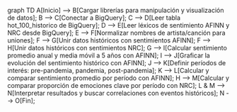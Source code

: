 graph TD
    A[Inicio] --> B[Cargar librerías para manipulación y visualización de datos];
    B --> C[Conectar a BigQuery];
    C --> D[Leer tabla hot_100_historico de BigQuery];
    D --> E[Leer léxicos de sentimiento AFINN y NRC desde BigQuery];
    E --> F[Normalizar nombres de artista/canción para uniones];
    F --> G[Unir datos históricos con sentimientos AFINN];
    F --> H[Unir datos históricos con sentimientos NRC];
    G --> I[Calcular sentimiento promedio anual y media móvil a 5 años con AFINN];
    I --> J[Graficar la evolución del sentimiento histórico con AFINN];
    J --> K[Definir períodos de interés: pre-pandemia, pandemia, post-pandemia];
    K --> L[Calcular y comparar sentimiento promedio por período con AFINN];
    H --> M[Calcular y comparar proporción de emociones clave por período con NRC];
    L & M --> N[Interpretar resultados y buscar correlaciones con eventos históricos];
    N --> O[Fin];
